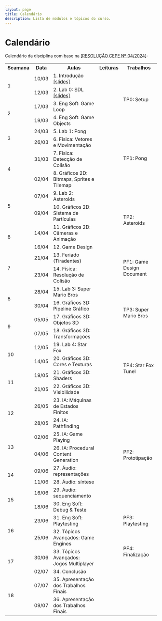 ```yaml
---
layout: page
title: Calendário
description: Lista de módulos e tópicos do curso.
---
```


# Calendário

Calendário da disciplina com base na [[RESOLUÇÃO CEPE Nº 04/2024]](https://ufmg.br/storage/a/f/3/a/af3a8d2b58d73e8ae287c7f7ccb0d6a2_17324557300295_624904561.pdf):


<!-- {% for module in site.modules %}
{{ module }}
{% endfor %} -->

<table>
  <tr>
    <th>Seamana</th>
    <th>Data</th>
    <th>Aulas</th>
    <th>Leituras</th>
    <th>Trabalhos</th>
  </tr>

  <!-- Semana 1 -->
  <tr>
    <td rowspan="2">1</td>
    <td>10/03</td>
    <td>1. Introdução<br><a href="{{ 'assets/slides/A01-introducao.pdf' | relative_url }}">[slides]</a></td>
    <td></td>
    <td></td>
  </tr>
  <tr>
    <td>12/03</td>
    <td>2. Lab 0: SDL<br><a href="{{ 'assets/slides/A02-sdl.pdf' | relative_url }}">[slides]</a></td>
    <td></td>
    <td rowspan="2">
      TP0: Setup
    </td>
  </tr>

  <!-- Semana 2 -->
  <tr>
    <td rowspan="2">2</td>
    <td>17/03</td>
    <td>3. Eng Soft: Game Loop</td>
    <td></td>
  </tr>
  <tr>
    <td>19/03</td>
    <td>4. Eng Soft: Game Objects</td>
    <td></td>
    <td></td>
  </tr>

  <!-- Semana 3 -->
  <tr>
    <td rowspan="2">3</td>
    <td>24/03</td>
    <td>5. Lab 1: Pong</td>
    <td></td>
    <td rowspan="4">
      TP1: Pong
    </td>
  </tr>
  <tr>
    <td>26/03</td>
    <td>6. Física: Vetores e Movimentação</td>
    <td></td>
  </tr>

  <!-- Semana 4 -->
  <tr>
    <td rowspan="2">4</td>
    <td>31/03</td>
    <td>7. Física: Detecção de Colisão</td>
    <td></td>
  </tr>
  <tr>
    <td>02/04</td>
    <td>8. Gráficos 2D: Bitmaps, Sprites e Tilemap</td>
    <td></td>
  </tr>

  <!-- Semana 5 -->
  <tr>
    <td rowspan="2">5</td>
    <td>07/04</td>
    <td>9. Lab 2: Asteroids</td>
    <td></td>
    <td rowspan="4">
      TP2: Asteroids
    </td>
  </tr>
  <tr>
    <td>09/04</td>
    <td>10. Gráficos 2D: Sistema de Partículas</td>
    <td></td>
  </tr>

  <!-- Semana 6 -->
  <tr>
    <td rowspan="2">6</td>
    <td>14/04</td>
    <td>11. Gráficos 2D: Câmeras e Animação</td>
    <td></td>
  </tr>
  <tr>
    <td>16/04</td>
    <td>12. Game Design</td>
    <td></td>
  </tr>

  <!-- Semana 7 -->
  <tr>
    <td rowspan="2">7</td>
    <td>21/04</td>
    <td>13. Feriado (Tiradentes)</td>
    <td></td>
    <td rowspan="2">
      PF1: Game Design Document
    </td>
  </tr>
  <tr>
    <td>23/04</td>
    <td>14. Física: Resolução de Colisão</td>
    <td></td>
  </tr>

  <!-- Semana 8 -->
  <tr>
    <td rowspan="2">8</td>
    <td>28/04</td>
    <td>15. Lab 3: Super Mario Bros</td>
    <td></td>
    <td rowspan="4">
      TP3: Super Mario Bros
    </td>
  </tr>
  <tr>
    <td>30/04</td>
    <td>16. Gráficos 3D: Pipeline Gráfico</td>
    <td></td>
  </tr> 

  <!-- Semana 9 -->
  <tr>
    <td rowspan="2">9</td>
    <td>05/05</td>
    <td>17. Gráficos 3D: Objetos 3D</td>
    <td></td>
  </tr>
  <tr>
    <td>07/05</td>
    <td>18. Gráficos 3D: Transformações</td>
    <td></td>
  </tr> 

  <!-- Semana 10 -->
  <tr>
    <td rowspan="2">10</td>
    <td>12/05</td>
    <td>19. Lab 4: Star Fox</td>
    <td></td>
    <td rowspan="4">
      TP4: Star Fox Tunel
    </td>
  </tr>
  <tr>
    <td>14/05</td>
    <td>20. Gráficos 3D: Cores e Texturas</td>
    <td></td>
  </tr>

  <!-- Semana 11 -->
  <tr>
    <td rowspan="2">11</td>
    <td>19/05</td>
    <td>21. Gráficos 3D: Shaders </td>
    <td></td>
  </tr>
  <tr>
    <td>21/05</td>
    <td>22. Gráficos 3D: Visibilidade</td>
    <td></td>
  </tr>

  <!-- Semana 12 -->
  <tr>
    <td rowspan="2">12</td>
    <td>26/05</td>
    <td>23. IA: Máquinas de Estados Finitos</td>
    <td></td>
    <td rowspan="8">
      PF2: Prototipação
    </td>
  </tr>
  <tr>
    <td>28/05</td>
    <td>24. IA: Pathfinding</td>
    <td></td>
  </tr> 

  <!-- Semana 13 -->
  <tr>
    <td rowspan="2">13</td>
    <td>02/06</td>
    <td>25. IA: Game Playing</td>
    <td></td>
  </tr>
  <tr>
    <td>04/06</td>
    <td>26. IA: Procedural Content Generation</td>
    <td></td>
  </tr>

  <!-- Semana 14 -->
  <tr>
    <td rowspan="2">14</td>
    <td>09/06</td>
    <td>27. Áudio: representações</td>
    <td></td>
  </tr>
  <tr>
    <td>11/06</td>
    <td>28. Áudio: síntese</td>
    <td></td>
  </tr> 

  <!-- Semana 15 -->
  <tr>
    <td rowspan="2">15</td>
    <td>16/06</td>
    <td>29. Áudio: sequenciamento</td>
    <td></td>
  </tr>
  <tr>
    <td>18/06</td>
    <td>30. Eng Soft: Debug & Teste</td>
    <td></td>
  </tr> 

  <!-- Semana 16 -->
  <tr>
    <td rowspan="2">16</td>
    <td>23/06</td>
    <td>31. Eng Soft: Playtesting</td>
    <td></td>
    <td>PF3: Playtesting</td>
  </tr>
  <tr>
    <td>25/06</td>
    <td>32. Tópicos Avançados: Game Engines</td>
    <td></td>
    <td rowspan="3">
      PF4: Finalização
    </td>
  </tr> 

  <!-- Semana 17 -->
  <tr>
    <td rowspan="2">17</td>
    <td>30/06</td>
    <td>33. Tópicos Avançados: Jogos Multiplayer</td>
    <td></td>
  </tr>
  <tr>
    <td>02/07</td>
    <td>34. Conclusão</td>
    <td></td>
  </tr>

  <!-- Semana 18 -->
  <tr>
    <td rowspan="2">18</td>
    <td>07/07</td>
    <td>35. Apresentação dos Trabalhos Finais</td>
    <td></td>
    <td></td>
  </tr>
  <tr>
    <td>09/07</td>
    <td>36. Apresentação dos Trabalhos Finais</td>
    <td></td>
    <td></td>
  </tr>

</table>
